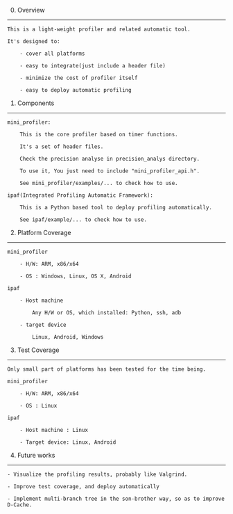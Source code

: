 0. Overview
----
    This is a light-weight profiler and related automatic tool.
    
    It's designed to:
    
        - cover all platforms
        
        - easy to integrate(just include a header file)
        
        - minimize the cost of profiler itself
        
        - easy to deploy automatic profiling

1. Components
----
    mini_profiler: 
        
        This is the core profiler based on timer functions. 
        
        It's a set of header files. 
        
        Check the precision analyse in precision_analys directory. 
        
        To use it, You just need to include "mini_profiler_api.h". 
        
        See mini_profiler/examples/... to check how to use.
    
    ipaf(Integrated Profiling Automatic Framework):
        
        This is a Python based tool to deploy profiling automatically. 
        
        See ipaf/example/... to check how to use. 
        
    
2. Platform Coverage
----
    mini_profiler
        
        - H/W: ARM, x86/x64
        
        - OS : Windows, Linux, OS X, Android
    
    ipaf
        
        - Host machine
            
            Any H/W or OS, which installed: Python, ssh, adb 
        
        - target device
            
            Linux, Android, Windows

3. Test Coverage
----
    Only small part of platforms has been tested for the time being. 

    mini_profiler

        - H/W: ARM, x86/x64
        
        - OS : Linux
    
    ipaf
    
        - Host machine : Linux
        
        - Target device: Linux, Android
        
4. Future works
----
    - Visualize the profiling results, probably like Valgrind. 
    
    - Improve test coverage, and deploy automatically
    
    - Implement multi-branch tree in the son-brother way, so as to improve D-Cache.  
        
        
            